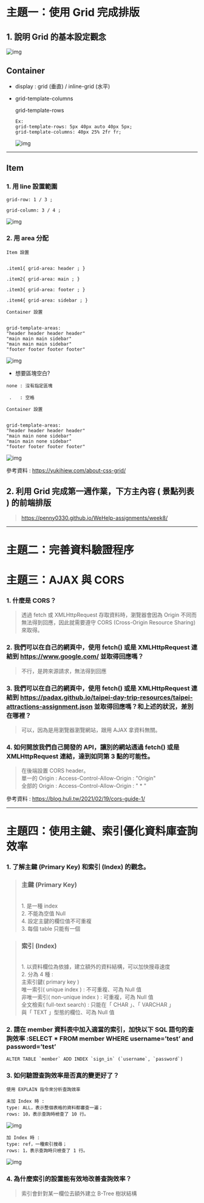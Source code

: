 # 主題⼀：使⽤ Grid 完成排版

## 1. 說明 Grid 的基本設定觀念

![img](./pic/pic_1.webp)

## Container

- display : grid (垂直) / inline-grid (水平)
- grid-template-columns

  grid-template-rows

  ```
  Ex:
  grid-template-rows: 5px 40px auto 40px 5px;
  grid-template-columns: 40px 25% 2fr fr;
  ```

  ![img](./pic/pic_2.webp)

---

## Item

### 1. 用 line 設置範圍

```
grid-row: 1 / 3 ;

grid-column: 3 / 4 ;
```

![img](./pic/pic_3.webp)

### 2. 用 area 分配

```
Item 設置


.item1{ grid-area: header ; }

.item2{ grid-area: main ; }

.item3{ grid-area: footer ; }

.item4{ grid-area: sidebar ; }
```

```
Container 設置


grid-template-areas:
"header header header header"
"main main main sidebar"
"main main main sidebar"
"footer footer footer footer"
```

![img](./pic/pic_4.webp)

- 想要區塊空白?

```
none : 沒有指定區塊

 .   : 空格
```

```
Container 設置


grid-template-areas:
"header header header header"
"main main none sidebar"
"main main none sidebar"
"footer footer footer footer"
```

![img](./pic/pic_5.webp)

參考資料 : https://yukihiew.com/about-css-grid/

## 2. 利⽤ Grid 完成第⼀週作業，下⽅主內容 ( 景點列表 ) 的前端排版

> https://penny0330.github.io/WeHelp-assignments/week8/

---

# 主題二：完善資料驗證程序

# 主題三：AJAX 與 CORS

### 1. 什麼是 CORS？

> 透過 fetch 或 XMLHttpRequest 存取資料時，瀏覽器會因為 Origin 不同而無法得到回應，因此就需要遵守 CORS (Cross-Origin Resource Sharing)來取得。

### 2. 我們可以在⾃⼰的網⾴中，使⽤ fetch() 或是 XMLHttpRequest 連結到 https://www.google.com/ 並取得回應嗎？

> 不行，是跨來源請求，無法得到回應

### 3. 我們可以在⾃⼰的網⾴中，使⽤ fetch() 或是 XMLHttpRequest 連結到 https://padax.github.io/taipei-day-trip-resources/taipei-attractions-assignment.json 並取得回應嗎？和上述的狀況，差別在哪裡？

> 可以，因為是用瀏覽器瀏覽網站，跟用 AJAX 拿資料無關。

### 4. 如何開放我們⾃⼰開發的 API，讓別的網站透過 fetch() 或是 XMLHttpRequest 連結，達到如同第 3 點的可能性。

> 在後端設置 CORS header。
> <br/> 單一的 Origin : Access-Control-Allow-Origin : "Origin"
> <br/> 全部的 Origin : Access-Control-Allow-Origin : " \* "

參考資料 : https://blog.huli.tw/2021/02/19/cors-guide-1/

---

# 主題四：使⽤主鍵、索引優化資料庫查詢效率

### 1. 了解主鍵 (Primary Key) 和索引 (Index) 的觀念。

> ### 主鍵 (Primary Key)
>
> <br/> 1. 是一種 index
> <br/> 2. 不能為空值 Null
> <br/> 4. 設定主鍵的欄位值不可重複
> <br/> 3. 每個 table 只能有一個

> ### 索引 (Index)
>
> <br/> 1. 以資料欄位為依據，建立額外的資料結構，可以加快搜尋速度
> <br/> 2. 分為 4 種 :
> <br/> 主索引鍵( primary key )
> <br/> 唯一索引( unique index ) : 不可重複、可為 Null 值
> <br/> 非唯一索引( non-unique index ) : 可重複，可為 Null 值
> <br/> 全文檢索( full-text search) : 只能在「 CHAR 」、「 VARCHAR 」
> <br/> 與「 TEXT 」型態的欄位、可為 Null 值

### 2. 請在 member 資料表中加入適當的索引，加快以下 SQL 語句的查詢效率 :SELECT \* FROM member WHERE username=’test’ and password=’test’

```
ALTER TABLE `member` ADD INDEX `sign_in` (`username`, `password`)
```

### 3. 如何驗證查詢效率是否真的變更好了？

```
使用 EXPLAIN 指令來分析查詢效率
```

```
未加 Index 時 :
type: ALL，表示整個表格的資料都審查一遍；
rows: 10，表示查詢時檢查了 10 行。
```

![img](./pic/pic_6.png)

```
加 Index 時 :
type: ref，一種索引搜尋；
rows: 1，表示查詢時只檢查了 1 行。
```

![img](./pic/pic_7.png)

### 4. 為什麼索引的設置能有效地改善查詢效率？

> 索引會針對某一欄位去額外建立 B-Tree 樹狀結構
